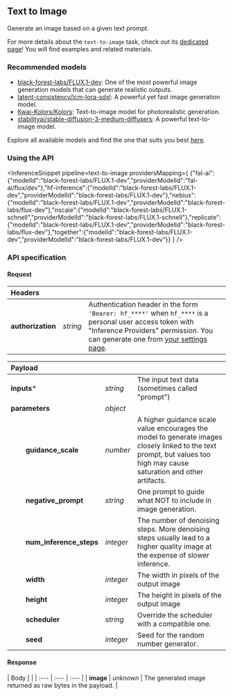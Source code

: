 <!---
This markdown file has been generated from a script. Please do not edit it directly.
For more details, check out:
- the `generate.ts` script: https://github.com/huggingface/hub-docs/blob/main/scripts/inference-providers/scripts/generate.ts
- the task template defining the sections in the page: https://github.com/huggingface/hub-docs/tree/main/scripts/inference-providers/templates/task/text-to-image.handlebars
- the input jsonschema specifications used to generate the input markdown table: https://github.com/huggingface/huggingface.js/blob/main/packages/tasks/src/tasks/text-to-image/spec/input.json
- the output jsonschema specifications used to generate the output markdown table: https://github.com/huggingface/huggingface.js/blob/main/packages/tasks/src/tasks/text-to-image/spec/output.json
- the snippets used to generate the example:
  - curl: https://github.com/huggingface/huggingface.js/blob/main/packages/tasks/src/snippets/curl.ts
  - python: https://github.com/huggingface/huggingface.js/blob/main/packages/tasks/src/snippets/python.ts
  - javascript: https://github.com/huggingface/huggingface.js/blob/main/packages/tasks/src/snippets/js.ts
- the "tasks" content for recommended models: https://huggingface.co/api/tasks
--->

## Text to Image

Generate an image based on a given text prompt.

<Tip>

For more details about the `text-to-image` task, check out its [dedicated page](https://huggingface.co/tasks/text-to-image)! You will find examples and related materials.

</Tip>

### Recommended models

- [black-forest-labs/FLUX.1-dev](https://huggingface.co/black-forest-labs/FLUX.1-dev): One of the most powerful image generation models that can generate realistic outputs.
- [latent-consistency/lcm-lora-sdxl](https://huggingface.co/latent-consistency/lcm-lora-sdxl): A powerful yet fast image generation model.
- [Kwai-Kolors/Kolors](https://huggingface.co/Kwai-Kolors/Kolors): Text-to-image model for photorealistic generation.
- [stabilityai/stable-diffusion-3-medium-diffusers](https://huggingface.co/stabilityai/stable-diffusion-3-medium-diffusers): A powerful text-to-image model.

Explore all available models and find the one that suits you best [here](https://huggingface.co/models?inference=warm&pipeline_tag=text-to-image&sort=trending).

### Using the API


<InferenceSnippet
    pipeline=text-to-image
    providersMapping={ {"fal-ai":{"modelId":"black-forest-labs/FLUX.1-dev","providerModelId":"fal-ai/flux/dev"},"hf-inference":{"modelId":"black-forest-labs/FLUX.1-dev","providerModelId":"black-forest-labs/FLUX.1-dev"},"nebius":{"modelId":"black-forest-labs/FLUX.1-dev","providerModelId":"black-forest-labs/flux-dev"},"nscale":{"modelId":"black-forest-labs/FLUX.1-schnell","providerModelId":"black-forest-labs/FLUX.1-schnell"},"replicate":{"modelId":"black-forest-labs/FLUX.1-dev","providerModelId":"black-forest-labs/flux-dev"},"together":{"modelId":"black-forest-labs/FLUX.1-dev","providerModelId":"black-forest-labs/FLUX.1-dev"}} }
/>



### API specification

#### Request

| Headers |   |    |
| :--- | :--- | :--- |
| **authorization** | _string_ | Authentication header in the form `'Bearer: hf_****'` when `hf_****` is a personal user access token with "Inference Providers" permission. You can generate one from [your settings page](https://huggingface.co/settings/tokens/new?ownUserPermissions=inference.serverless.write&tokenType=fineGrained). |


| Payload |  |  |
| :--- | :--- | :--- |
| **inputs*** | _string_ | The input text data (sometimes called "prompt") |
| **parameters** | _object_ |  |
| **&nbsp;&nbsp;&nbsp;&nbsp;&nbsp;&nbsp;&nbsp;&nbsp;guidance_scale** | _number_ | A higher guidance scale value encourages the model to generate images closely linked to the text prompt, but values too high may cause saturation and other artifacts. |
| **&nbsp;&nbsp;&nbsp;&nbsp;&nbsp;&nbsp;&nbsp;&nbsp;negative_prompt** | _string_ | One prompt to guide what NOT to include in image generation. |
| **&nbsp;&nbsp;&nbsp;&nbsp;&nbsp;&nbsp;&nbsp;&nbsp;num_inference_steps** | _integer_ | The number of denoising steps. More denoising steps usually lead to a higher quality image at the expense of slower inference. |
| **&nbsp;&nbsp;&nbsp;&nbsp;&nbsp;&nbsp;&nbsp;&nbsp;width** | _integer_ | The width in pixels of the output image |
| **&nbsp;&nbsp;&nbsp;&nbsp;&nbsp;&nbsp;&nbsp;&nbsp;height** | _integer_ | The height in pixels of the output image |
| **&nbsp;&nbsp;&nbsp;&nbsp;&nbsp;&nbsp;&nbsp;&nbsp;scheduler** | _string_ | Override the scheduler with a compatible one. |
| **&nbsp;&nbsp;&nbsp;&nbsp;&nbsp;&nbsp;&nbsp;&nbsp;seed** | _integer_ | Seed for the random number generator. |


#### Response

| Body |  |
| :--- | :--- | :--- |
| **image** | _unknown_ | The generated image returned as raw bytes in the payload. |

